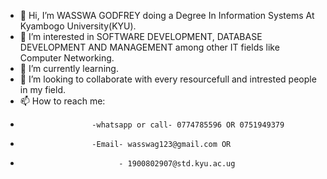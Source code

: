 - 👋 Hi, I’m WASSWA GODFREY doing a Degree In Information Systems At Kyambogo University(KYU).
- 👀 I’m interested in SOFTWARE DEVELOPMENT, DATABASE DEVELOPMENT AND MANAGEMENT among other IT fields like Computer Networking.
- 🌱 I’m currently learning.
- 💞️ I’m looking to collaborate with every resourcefull and intrested people in my field.
- 📫 How to reach me:
-                     -whatsapp or call- 0774785596 OR 0751949379
-                     -Email- wasswag123@gmail.com OR 
-                           - 1900802907@std.kyu.ac.ug

<!---
WASSWAGODFREY/WASSWAGODFREY is a ✨ special ✨ repository because its `README.md` (this file) appears on your GitHub profile.
You can click the Preview link to take a look at your changes.
--->
